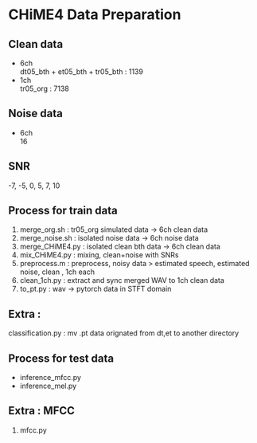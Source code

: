 # CHiME4 Data Preparation

## Clean data  
+ 6ch  
dt05_bth + et05_bth +  tr05_bth : 1139   
+ 1ch  
tr05_org : 7138  
 
## Noise data  
+ 6ch  
16 

## SNR  
-7, -5, 0, 5, 7, 10

## Process for train data
1. merge_org.sh : tr05_org simulated data -> 6ch clean data    
2. merge_noise.sh  : isolated noise data -> 6ch noise data  
3. merge_CHiME4.py : isolated clean bth data -> 6ch clean data  
4. mix_CHiME4.py   : mixing, clean+noise with SNRs  
5. preprocess.m    : preprocess,  noisy data  > estimated speech, estimated noise, clean , 1ch each  
6. clean_1ch.py    : extract and sync merged WAV to 1ch clean data    
7. to_pt.py        :  wav -> pytorch data in STFT domain    

## Extra : 
classification.py : mv .pt data orignated from dt,et to another directory   

## Process for test data
+ inference_mfcc.py
+ inference_mel.py


## Extra : MFCC
1. mfcc.py